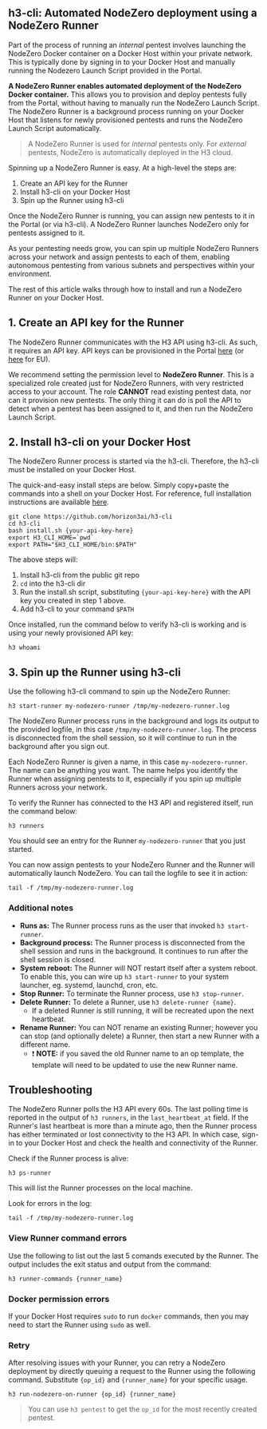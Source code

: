 
## h3-cli: Automated NodeZero deployment using a NodeZero Runner

Part of the process of running an _internal_ pentest involves launching the NodeZero Docker container on a 
Docker Host within your private network.  This is typically done by signing in to your Docker Host and 
manually running the Nodezero Launch Script provided in the Portal.

**A NodeZero Runner enables automated deployment of the NodeZero Docker container.** This allows you to provision and deploy pentests 
fully from the Portal, without having to manually run the NodeZero Launch Script. The NodeZero Runner is a 
background process running on your Docker Host that listens for newly provisioned pentests and runs the NodeZero 
Launch Script automatically. 

> A NodeZero Runner is used for _internal_ pentests only. For _external_ pentests, NodeZero is automatically deployed in the H3 cloud.

Spinning up a NodeZero Runner is easy.  At a high-level the steps are:

1. Create an API key for the Runner 
2. Install h3-cli on your Docker Host
3. Spin up the Runner using h3-cli

Once the NodeZero Runner is running, you can assign new pentests to it in the Portal (or via h3-cli).
A NodeZero Runner launches NodeZero only for pentests assigned to it.  

As your pentesting needs grow, you can spin up multiple NodeZero Runners across your network and assign pentests
to each of them, enabling autonomous pentesting from various subnets and perspectives within your environment.

The rest of this article walks through how to install and run a NodeZero Runner on your Docker Host.


## 1. Create an API key for the Runner

The NodeZero Runner communicates with the H3 API using h3-cli.  As such, it requires an API key.
API keys can be provisioned in the Portal [here](https://portal.horizon3ai.com/account-settings) (or [here](https://portal.horizon3ai.eu/account-settings) for EU).

We recommend setting the permission level to **NodeZero Runner**.  This is a specialized role created
just for NodeZero Runners, with very restricted access to your account.  The role 
**CANNOT** read existing pentest data, nor can it provision new pentests.  The only thing it 
can do is poll the API to detect when a pentest has been assigned to it, and then run the NodeZero Launch Script.


## 2. Install h3-cli on your Docker Host

The NodeZero Runner process is started via the h3-cli.  Therefore, the h3-cli must be installed 
on your Docker Host.  

The quick-and-easy install steps are below.  Simply copy+paste the commands into a shell on your Docker Host.
For reference, full installation instructions are available [here](https://github.com/horizon3ai/h3-cli#installation-and-initial-setup).

```shell
git clone https://github.com/horizon3ai/h3-cli
cd h3-cli
bash install.sh {your-api-key-here}
export H3_CLI_HOME=`pwd`
export PATH="$H3_CLI_HOME/bin:$PATH"
```

The above steps will:

1. Install h3-cli from the public git repo
2. `cd` into the h3-cli dir
3. Run the install.sh script, substituting `{your-api-key-here}` with the API key you created in step 1 above.
4. Add h3-cli to your command `$PATH`

Once installed, run the command below to verify h3-cli is working and is using your newly provisioned API key:

```shell
h3 whoami
```

## 3. Spin up the Runner using h3-cli

Use the following h3-cli command to spin up the NodeZero Runner:

```shell
h3 start-runner my-nodezero-runner /tmp/my-nodezero-runner.log
```

The NodeZero Runner process runs in the background and logs its output to the provided 
logfile, in this case `/tmp/my-nodezero-runner.log`.  The process is disconnected from 
the shell session, so it will continue to run in the background after you sign out.

Each NodeZero Runner is given a name, in this case `my-nodezero-runner`.  The name can 
be anything you want.  The name helps you identify the Runner when assigning pentests 
to it, especially if you spin up multiple Runners across your network.

To verify the Runner has connected to the H3 API and registered itself, run the command below:

```shell
h3 runners
```

You should see an entry for the Runner `my-nodezero-runner` that you just started.

You can now assign pentests to your NodeZero Runner and the Runner will automatically launch 
NodeZero.  You can tail the logfile to see it in action:

```shell
tail -f /tmp/my-nodezero-runner.log
```

### Additional notes 

* **Runs as:** The Runner process runs as the user that invoked `h3 start-runner`.
* **Background process:** The Runner process is disconnected from the shell session and runs in the background. It continues to run after the shell session is closed.
* **System reboot:** The Runner will NOT restart itself after a system reboot. To enable this, you can wire up `h3 start-runner` to your system launcher, eg. systemd, launchd, cron, etc.
* **Stop Runner:** To terminate the Runner process, use `h3 stop-runner`.
* **Delete Runner:** To delete a Runner, use `h3 delete-runner {name}`.
    * If a deleted Runner is still running, it will be recreated upon the next heartbeat.
* **Rename Runner:** You can NOT rename an existing Runner; however you can stop (and optionally delete) a Runner, then start a new Runner with a different name.
    * ❗ **NOTE:** if you saved the old Runner name to an op template, the template will need to be updated to use the new Runner name.


## Troubleshooting

The NodeZero Runner polls the H3 API every 60s.  The last polling time is reported in the output
of `h3 runners`, in the `last_heartbeat_at` field.  If the Runner's last heartbeat is more than 
a minute ago, then the Runner process has either terminated or lost connectivity to the H3 API.
In which case, sign-in to your Docker Host and check the health and connectivity of the Runner.

Check if the Runner process is alive:

```shell
h3 ps-runner
```

This will list the Runner processes on the local machine.

Look for errors in the log: 

```shell
tail -f /tmp/my-nodezero-runner.log
```


### View Runner command errors

Use the following to list out the last 5 comands executed by the Runner.  The output includes the exit status and output from the command:

```shell
h3 runner-commands {runner_name}
```


### Docker permission errors

If your Docker Host requires `sudo` to run `docker` commands, then you may need to start the Runner using `sudo` as well.


### Retry

After resolving issues with your Runner, you can retry a NodeZero deployment by directly queuing a request to the Runner
using the following command.  Substitute `{op_id}` and `{runner_name}` for your specific usage.  

```shell
h3 run-nodezero-on-runner {op_id} {runner_name}
```

> You can use `h3 pentest` to get the `op_id` for the most recently created pentest.